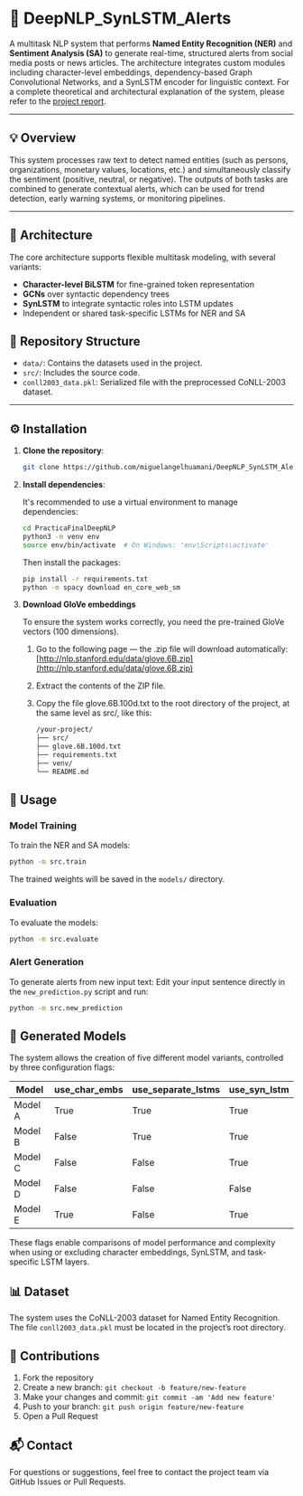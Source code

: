 # 🧠 DeepNLP_SynLSTM_Alerts

A multitask NLP system that performs **Named Entity Recognition (NER)** and **Sentiment Analysis (SA)** to generate real-time, structured alerts from social media posts or news articles. The architecture integrates custom modules including character-level embeddings, dependency-based Graph Convolutional Networks, and a SynLSTM encoder for linguistic context. For a complete theoretical and architectural explanation of the system, please refer to the [project report](./DeepNLP_SynLSTM_Alerts_Report.pdf).

---

## 💡 Overview

This system processes raw text to detect named entities (such as persons, organizations, monetary values, locations, etc.) and simultaneously classify the sentiment (positive, neutral, or negative). The outputs of both tasks are combined to generate contextual alerts, which can be used for trend detection, early warning systems, or monitoring pipelines.

---

## 🧱 Architecture

The core architecture supports flexible multitask modeling, with several variants:

- **Character-level BiLSTM** for fine-grained token representation
- **GCNs** over syntactic dependency trees
- **SynLSTM** to integrate syntactic roles into LSTM updates
- Independent or shared task-specific LSTMs for NER and SA

## 📁 Repository Structure

- `data/`: Contains the datasets used in the project.
- `src/`: Includes the source code.
- `conll2003_data.pkl`: Serialized file with the preprocessed CoNLL-2003 dataset.

---

## ⚙️ Installation

1. **Clone the repository**:

   ```bash
   git clone https://github.com/miguelangelhuamani/DeepNLP_SynLSTM_Alerts.git
   ```

2. **Install dependencies**:

   It's recommended to use a virtual environment to manage dependencies:

   ```bash
   cd PracticaFinalDeepNLP
   python3 -m venv env
   source env/bin/activate  # On Windows: 'env\Scripts\activate'
   ```

   Then install the packages:

   ```bash
   pip install -r requirements.txt
   python -m spacy download en_core_web_sm
   ```
3. **Download GloVe embeddings**

   To ensure the system works correctly, you need the pre-trained GloVe vectors (100 dimensions).

   1. Go to the following page — the .zip file will download automatically:
      [http://nlp.stanford.edu/data/glove.6B.zip](http://nlp.stanford.edu/data/glove.6B.zip)
   
   2. Extract the contents of the ZIP file.
   
   3. Copy the file glove.6B.100d.txt to the root directory of the project, at the same level as src/, like this:
      ```bash
      /your-project/
      ├── src/
      ├── glove.6B.100d.txt
      ├── requirements.txt
      ├── venv/
      └── README.md
      ```


## 🚀 Usage

### Model Training

To train the NER and SA models:

```bash
python -m src.train
```

The trained weights will be saved in the `models/` directory.

### Evaluation

To evaluate the models:

```bash
python -m src.evaluate
```

### Alert Generation

To generate alerts from new input text:
Edit your input sentence directly in the `new_prediction.py` script and run:

```bash
python -m src.new_prediction
```
## 🧠 Generated Models

The system allows the creation of five different model variants, controlled by three configuration flags:

| Model    | use\_char\_embs | use\_separate\_lstms | use\_syn\_lstm |
|----------|------------------|-----------------------|----------------|
| Model A  | True             | True                  | True           |
| Model B  | False            | True                  | True           |
| Model C  | False            | False                 | True           |
| Model D  | False            | False                 | False          |
| Model E  | True             | False                 | True           |

These flags enable comparisons of model performance and complexity when using or excluding character embeddings, SynLSTM, and task-specific LSTM layers.

## 📊 Dataset

The system uses the CoNLL-2003 dataset for Named Entity Recognition. The file `conll2003_data.pkl` must be located in the project’s root directory.

## 🤝 Contributions

1. Fork the repository
2. Create a new branch: `git checkout -b feature/new-feature`
3. Make your changes and commit: `git commit -am 'Add new feature'`
4. Push to your branch: `git push origin feature/new-feature`
5. Open a Pull Request

## 📬 Contact

For questions or suggestions, feel free to contact the project team via GitHub Issues or Pull Requests.
